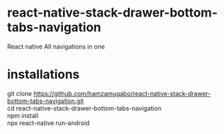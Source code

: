 # react-native-stack-drawer-bottom-tabs-navigation
React native All navigations in one
# installations
git clone https://github.com/hamzamugabo/react-native-stack-drawer-bottom-tabs-navigation.git \
cd react-native-stack-drawer-bottom-tabs-navigation\
npm install\
npx react-native run-android
